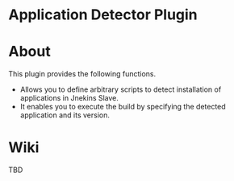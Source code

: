 Application Detector Plugin
====================

# About
This plugin provides the following functions.

 - Allows you to define arbitrary scripts to detect installation of applications in Jnekins Slave.
 - It enables you to execute the build by specifying the detected application and its version.

# Wiki
TBD
